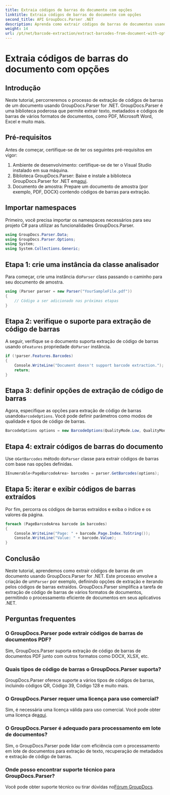 ```yaml
---
title: Extraia códigos de barras do documento com opções
linktitle: Extraia códigos de barras do documento com opções
second_title: API GroupDocs.Parser .NET
description: Aprenda como extrair códigos de barras de documentos usando GroupDocs.Parser for .NET. Tutorial abrangente com exemplos de código e perguntas frequentes.
weight: 14
url: /pt/net/barcode-extraction/extract-barcodes-from-document-with-options/
---
```


# Extraia códigos de barras do documento com opções

## Introdução
Neste tutorial, percorreremos o processo de extração de códigos de barras de um documento usando GroupDocs.Parser for .NET. GroupDocs.Parser é uma biblioteca poderosa que permite extrair texto, metadados e códigos de barras de vários formatos de documentos, como PDF, Microsoft Word, Excel e muito mais.
## Pré-requisitos
Antes de começar, certifique-se de ter os seguintes pré-requisitos em vigor:
1. Ambiente de desenvolvimento: certifique-se de ter o Visual Studio instalado em sua máquina.
2.  Biblioteca GroupDocs.Parser: Baixe e instale a biblioteca GroupDocs.Parser for .NET em[aqui](https://releases.groupdocs.com/parser/net/).
3. Documento de amostra: Prepare um documento de amostra (por exemplo, PDF, DOCX) contendo códigos de barras para extração.

## Importar namespaces
Primeiro, você precisa importar os namespaces necessários para seu projeto C# para utilizar as funcionalidades GroupDocs.Parser.
```csharp
using GroupDocs.Parser.Data;
using GroupDocs.Parser.Options;
using System;
using System.Collections.Generic;
```
## Etapa 1: crie uma instância da classe analisador
 Para começar, crie uma instância do`Parser` class passando o caminho para seu documento de amostra.
```csharp
using (Parser parser = new Parser("YourSampleFile.pdf"))
{
    // Código a ser adicionado nas próximas etapas
}
```
## Etapa 2: verifique o suporte para extração de código de barras
 A seguir, verifique se o documento suporta extração de código de barras usando o`Features` propriedade do`Parser` instância.
```csharp
if (!parser.Features.Barcodes)
{
    Console.WriteLine("Document doesn't support barcode extraction.");
    return;
}
```
## Etapa 3: definir opções de extração de código de barras
 Agora, especifique as opções para extração de código de barras usando`BarcodeOptions`. Você pode definir parâmetros como modos de qualidade e tipos de código de barras.
```csharp
BarcodeOptions options = new BarcodeOptions(QualityMode.Low, QualityMode.Low, "QR");
```
## Etapa 4: extrair códigos de barras do documento
 Use o`GetBarcodes` método do`Parser` classe para extrair códigos de barras com base nas opções definidas.
```csharp
IEnumerable<PageBarcodeArea> barcodes = parser.GetBarcodes(options);
```
## Etapa 5: iterar e exibir códigos de barras extraídos
Por fim, percorra os códigos de barras extraídos e exiba o índice e os valores da página.
```csharp
foreach (PageBarcodeArea barcode in barcodes)
{
    Console.WriteLine("Page: " + barcode.Page.Index.ToString());
    Console.WriteLine("Value: " + barcode.Value);
}
```

## Conclusão
 Neste tutorial, aprendemos como extrair códigos de barras de um documento usando GroupDocs.Parser for .NET. Este processo envolve a criação de um`Parser` por exemplo, definindo opções de extração e iterando pelos códigos de barras extraídos. GroupDocs.Parser simplifica a tarefa de extração de código de barras de vários formatos de documentos, permitindo o processamento eficiente de documentos em seus aplicativos .NET.

## Perguntas frequentes
### O GroupDocs.Parser pode extrair códigos de barras de documentos PDF?
Sim, GroupDocs.Parser suporta extração de código de barras de documentos PDF junto com outros formatos como DOCX, XLSX, etc.
### Quais tipos de código de barras o GroupDocs.Parser suporta?
GroupDocs.Parser oferece suporte a vários tipos de códigos de barras, incluindo códigos QR, Código 39, Código 128 e muito mais.
### O GroupDocs.Parser requer uma licença para uso comercial?
 Sim, é necessária uma licença válida para uso comercial. Você pode obter uma licença de[aqui](https://purchase.groupdocs.com/buy).
### O GroupDocs.Parser é adequado para processamento em lote de documentos?
Sim, o GroupDocs.Parser pode lidar com eficiência com o processamento em lote de documentos para extração de texto, recuperação de metadados e extração de código de barras.
### Onde posso encontrar suporte técnico para GroupDocs.Parser?
 Você pode obter suporte técnico ou tirar dúvidas no[Fórum GroupDocs](https://forum.groupdocs.com/c/parser/17).